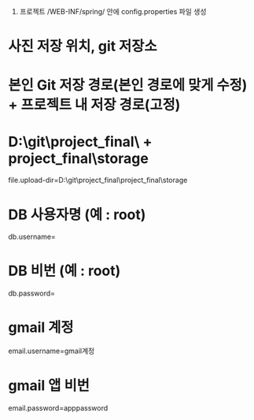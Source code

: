 
1. 프로젝트 /WEB-INF/spring/ 안에 config.properties 파일 생성

  # 사진 저장 위치, git 저장소
  # 본인 Git 저장 경로(본인 경로에 맞게 수정) + 프로젝트 내 저장 경로(고정) 
  # D:\\git\\project_final\\ + project_final\\storage
  file.upload-dir=D:\\git\\project_final\\project_final\\storage

  # DB 사용자명 (예 : root)
  db.username=
  # DB 비번 (예 : root)
  db.password=
  # gmail 계정
  email.username=gmail계정
  # gmail 앱 비번
  email.password=apppassword
